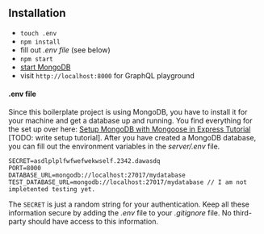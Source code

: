 ## Installation

* `touch .env`
* `npm install`
* fill out *.env file* (see below)
* `npm start`
* [start MongoDB](https://www.robinwieruch.de/mongodb-express-setup-tutorial/)
* visit `http://localhost:8000` for GraphQL playground

#### .env file

Since this boilerplate project is using MongoDB, you have to install it for your machine and get a database up and running. You find everything for the set up over here: [Setup MongoDB with Mongoose in Express Tutorial](https://www.robinwieruch.de/mongodb-express-setup-tutorial) [TODO: write setup tutorial]. After you have created a MongoDB database, you can fill out the environment variables in the *server/.env* file.

```
SECRET=asdlplplfwfwefwekwself.2342.dawasdq
PORT=8000
DATABASE_URL=mongodb://localhost:27017/mydatabase
TEST_DATABASE_URL=mongodb://localhost:27017/mydatabase // I am not impletented testing yet.
```

The `SECRET` is just a random string for your authentication. Keep all these information secure by adding the *.env* file to your *.gitignore* file. No third-party should have access to this information.